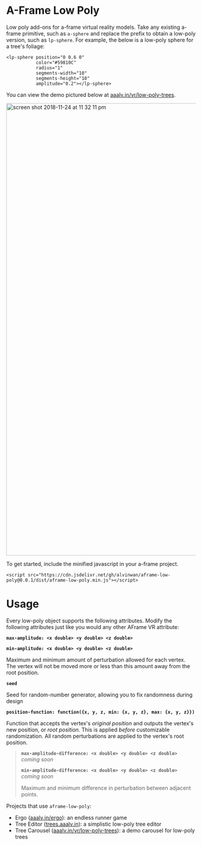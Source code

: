 # A-Frame Low Poly

Low poly add-ons for a-frame virtual reality models. Take any existing a-frame
primitive, such as `a-sphere` and replace the prefix to obtain a low-poly
version, such as `lp-sphere`. For example, the below is a low-poly sphere
for a tree's foliage:

```
<lp-sphere position="0 0.6 0"
           color="#59810C"
           radius="1"
           segments-width="10"
           segments-height="10"
           amplitude="0.2"></lp-sphere>
```

You can view the demo pictured below at [aaalv.in/vr/low-poly-trees](http://alvinwan.com/vr/low-poly-trees).

<img width="1203" alt="screen shot 2018-11-24 at 11 32 11 pm" src="https://user-images.githubusercontent.com/2068077/48976744-31921d80-f041-11e8-8aa3-1959bc6fa65b.png">

To get started, include the minified javascript in your a-frame project.

```
<script src="https://cdn.jsdelivr.net/gh/alvinwan/aframe-low-poly@0.0.1/dist/aframe-low-poly.min.js"></script>
```

# Usage

Every low-poly object supports the following attributes. Modify the following attributes just like you would any other AFrame VR attribute:

**`max-amplitude: <x double> <y double> <z double>`**

**`min-amplitude: <x double> <y double> <z double>`**

Maximum and minimum amount of perturbation allowed for each vertex. The vertex will not be moved more or less than this amount away from the root position.

**`seed`**

Seed for random-number generator, allowing you to fix randomness during design

**`position-function: function({x, y, z, min: {x, y, z}, max: {x, y, z}})`**

Function that accepts the vertex's *original position* and outputs the vertex's new position, or *root position*. This is applied *before* customizable randomization. All random perturbations are applied to the vertex's root position.

> **`max-amplitude-difference: <x double> <y double> <z double>`** *coming soon*
>
> **`min-amplitude-difference: <x double> <y double> <z double>`** *coming soon*
>
> Maximum and minimum difference in perturbation between adjacent points.

Projects that use `aframe-low-poly`:

- Ergo ([aaalv.in/ergo](http://alvinwan.com/ergo)): an endless runner game
- Tree Editor ([trees.aaalv.in](http://trees.alvinwan.com)): a simplistic low-poly tree editor
- Tree Carousel ([aaalv.in/vr/low-poly-trees](http://alvinwan.com/vr/low-poly-trees)): a demo carousel for low-poly trees
